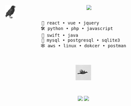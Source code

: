 <div align="center">
<img src="https://github.com/IlhanCihan/IlhanCihan/blob/main/assets/main.png" width="7%" align="left" />
<img src="https://readme-typing-svg.demolab.com?font=Inconsolata&weight=500&size=50&duration=4000&pause=300&color=A7A459&center=true&vCenter=true&multiline=true&repeat=false&random=false&width=1400&height=140&lines=Hello;I'm+Cihan%2C+a+software+developer+and+tech+enthusiastic" width="70%" />
<br><br>
<pre>
🎨 react • vue • jquery          
🛠️ python • php • javascript     
📱 swift • java                  
💾 mysql • postgresql • sqlite3  
🕸️ aws • linux • dokcer • postman
</pre>
<br><br>
<img src="https://github.com/IlhanCihan/IlhanCihan/blob/main/assets/crow.gif" height="50" />
<br><br><br>
    
[![](https://img.shields.io/badge/linkedin-a7a459)](https://www.linkedin.com/in/cihanilhan/)
[![](https://img.shields.io/badge/guest.book-161b22)]()
</div>

